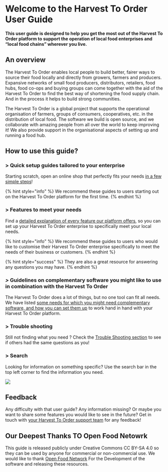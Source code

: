 # Welcome to the Harvest To Order User Guide

**This user guide is designed to help you get the most out of the Harvest To Order platform to support the operation of local food enterprises and “local food chains” wherever you live.**

## An overview

The Harvest To Order enables local people to build better, fairer ways to source their food locally and directly from growers, farmers and producers. Expansive networks of small food producers, distributors, retailers, food hubs, food co-ops and buying groups can come together with the aid of the Harvest To Order to find the best way of shortening the food supply chain. And in the process it helps to build strong communities.

The Harvest To Order is a global project that supports the operational organisation of farmers, groups of consumers, cooperatives, etc. in the distribution of local food. The software we build is open source, and we collaborate with amazing people from all over the world to keep improving it! We also provide support in the organisational aspects of setting up and running a food hub. 


## How to use this guide?

### &gt; Quick setup guides tailored to your enterprise

Starting scratch, open an online shop that perfectly fits your needs [in a few simple steps](your-quick-start-on-harvest-to-order-given-who-you-are.md)! 

{% hint style="info" %}
We recommend these guides to users starting out on the Harvest To Order platform for the first time.
{% endhint %}

### &gt; Features to meet your needs

Find a [detailed explanation of every feature our platform offers](basic-features/), so you can set up your Harvest To Order enterprise to specifically meet your local needs.

{% hint style="info" %}
We recommend these guides to users who would like to customise their Harvest To Order enterprise specifically to meet the needs of their business or customers.
{% endhint %}

{% hint style="success" %}
They are also a great resource for answering any questions you may have.
{% endhint %}

### _&gt;_ Guidelines on complementary software you might like to use in combination with the Harvest To Order

The Harvest To Order does a lot of things, but no one tool can fit all needs. We have listed [some needs for which you might need complementary software, and how you can set them up](complementary-tools-software/) to work hand in hand with your Harvest To Order platform.

### &gt; Trouble shooting

Still not finding what you need ? Check the [Trouble Shooting section](trouble-shooting.md) to see if others had the same questions as you!

### &gt; Search

Looking for information on something specific? Use the search bar in the top left corner to find the information you need.

![](.gitbook/assets/capture-du-2019-09-26-00-49-08.png)

## Feedback

Any difficulty with that user guide? Any information missing? Or maybe you want to share some features you would like to see in the future? Get in touch with [your Harvest To Order support team](https://about.harvesttoorder.com/contact) for any feedback!

## Our Deepest Thanks TO Open Food Netowrk
This guide is released publicly under Creative Commons CC BY-SA 4.0 so they can be used by anyone for commercial or non-commercial use. We would like to thank [Open Food Network](http://openfoodnetwork.org/) For the Development of the software and releasing these resources.